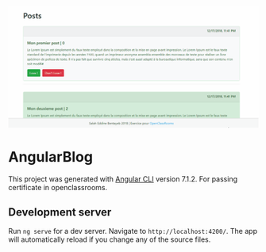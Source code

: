 

![Angular Blog](https://raw.githubusercontent.com/HalasProject/AngularBlog/master/BlogAngular.gif)


# AngularBlog

This project was generated with [Angular CLI](https://github.com/angular/angular-cli) version 7.1.2. For passing certificate in openclassrooms.

## Development server

Run `ng serve` for a dev server. Navigate to `http://localhost:4200/`. The app will automatically reload if you change any of the source files.

